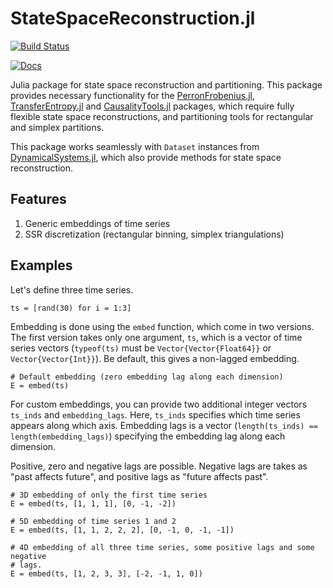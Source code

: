 # StateSpaceReconstruction.jl


[![Build Status](https://travis-ci.org/kahaaga/StateSpaceReconstruction.jl.svg?branch=master)](https://travis-ci.org/kahaaga/StateSpaceReconstruction.jl)

[![Docs](https://img.shields.io/badge/docs-stable-blue.svg)](https://kahaaga.github.io/StateSpaceReconstruction.jl/)

Julia package for state space reconstruction and partitioning. This package provides necessary functionality for the [PerronFrobenius.jl](https://github.com/kahaaga/PerronFrobenius.jl),
[TransferEntropy.jl](https://github.com/kahaaga/TransferEntropy.jl) and
[CausalityTools.jl](https://github.com/kahaaga/CausalityTools.jl) packages, which require fully flexible state space reconstructions, and partitioning tools for rectangular and simplex partitions.

This package works seamlessly with `Dataset` instances from [DynamicalSystems.jl](https://github.com/JuliaDynamics/DynamicalSystems.jl), which also provide methods for state space reconstruction.

## Features
1. Generic embeddings of time series
2. SSR discretization (rectangular binning, simplex triangulations)

## Examples

Let's define three time series.

```
ts = [rand(30) for i = 1:3]
```

Embedding is done using the `embed` function, which come in two versions.
The first version takes only one argument, `ts`, which is a vector of time
series vectors (`typeof(ts)` must be `Vector{Vector{Float64}}` or
`Vector{Vector{Int}}`). Be default, this gives a non-lagged embedding.

```
# Default embedding (zero embedding lag along each dimension)
E = embed(ts)
```

For custom embeddings, you can provide two additional integer vectors `ts_inds`
and `embedding_lags`. Here, `ts_inds` specifies which time series appears
along which axis.  Embedding lags is a vector
(`length(ts_inds) == length(embedding_lags)`) specifying the embedding lag
along each dimension.

Positive, zero and negative lags are possible. Negative lags are takes as
"past affects future", and positive lags  as "future affects past".

```
# 3D embedding of only the first time series
E = embed(ts, [1, 1, 1], [0, -1, -2])

# 5D embedding of time series 1 and 2
E = embed(ts, [1, 1, 2, 2, 2], [0, -1, 0, -1, -1])

# 4D embedding of all three time series, some positive lags and some negative
# lags.
E = embed(ts, [1, 2, 3, 3], [-2, -1, 1, 0])
```
